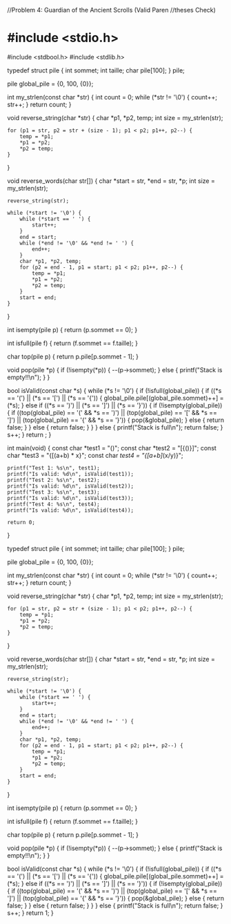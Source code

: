//Problem 4: Guardian of the Ancient Scrolls (Valid Paren
//theses Check)


# #include <stdio.h>
#include <stdbool.h>
#include <stdlib.h>

typedef struct pile {
    int sommet;
    int taille;
    char pile[100];
} pile;

pile global_pile = {0, 100, {0}};

int my_strlen(const char *str) {
    int count = 0;
    while (*str != '\0') {
        count++;
        str++;
    }
    return count;
}

void reverse_string(char *str) {
    char *p1, *p2, temp;
    int size = my_strlen(str);

    for (p1 = str, p2 = str + (size - 1); p1 < p2; p1++, p2--) {
        temp = *p1;
        *p1 = *p2;
        *p2 = temp;
    }
}

void reverse_words(char str[]) {
    char *start = str, *end = str, *p;
    int size = my_strlen(str);

    reverse_string(str);

    while (*start != '\0') {
        while (*start == ' ') {
            start++;
        }
        end = start;
        while (*end != '\0' && *end != ' ') {
            end++;
        }
        char *p1, *p2, temp;
        for (p2 = end - 1, p1 = start; p1 < p2; p1++, p2--) {
            temp = *p1;
            *p1 = *p2;
            *p2 = temp;
        }
        start = end;
    }
}

int isempty(pile p) {
    return (p.sommet == 0);
}

int isfull(pile f) {
    return (f.sommet == f.taille);
}

char top(pile p) {
    return p.pile[p.sommet - 1];
}

void pop(pile *p) {
    if (!isempty(*p)) {
        --(p->sommet);
    } else {
        printf("Stack is empty!!\n");
    }
}

bool isValid(const char *s) {
    while (*s != '\0') {
        if (!isfull(global_pile)) {
            if ((*s == '(') || (*s == '[') || (*s == '{')) {
                global_pile.pile[(global_pile.sommet)++] = (*s);
            } else if ((*s == ')') || (*s == ']') || (*s == '}')) {
                if (!isempty(global_pile)) {
                    if ((top(global_pile) == '(' && *s == ')') ||
                        (top(global_pile) == '[' && *s == ']') ||
                        (top(global_pile) == '{' && *s == '}')) {
                        pop(&global_pile);
                    } else {
                        return false;
                    }
                } else {
                    return false;
                }
            }
        } else {
            printf("Stack is full\n");
            return false;
        }
        s++;
    }
    return ;
}

int main(void) {
    const char *test1 = "()";
    const char *test2 = "[{()}]";
    const char *test3 = "{[(a+b) * x}";
    const char *test4 = "{[a+b]*(x/y)}";

    printf("Test 1: %s\n", test1);
    printf("Is valid: %d\n", isValid(test1));
    printf("Test 2: %s\n", test2);
    printf("Is valid: %d\n", isValid(test2));
    printf("Test 3: %s\n", test3);
    printf("Is valid: %d\n", isValid(test3));
    printf("Test 4: %s\n", test4);
    printf("Is valid: %d\n", isValid(test4));

    return 0;
}

typedef struct pile {
    int sommet;
    int taille;
    char pile[100];
} pile;

pile global_pile = {0, 100, {0}};

int my_strlen(const char *str) {
    int count = 0;
    while (*str != '\0') {
        count++;
        str++;
    }
    return count;
}

void reverse_string(char *str) {
    char *p1, *p2, temp;
    int size = my_strlen(str);

    for (p1 = str, p2 = str + (size - 1); p1 < p2; p1++, p2--) {
        temp = *p1;
        *p1 = *p2;
        *p2 = temp;
    }
}

void reverse_words(char str[]) {
    char *start = str, *end = str, *p;
    int size = my_strlen(str);

    reverse_string(str);

    while (*start != '\0') {
        while (*start == ' ') {
            start++;
        }
        end = start;
        while (*end != '\0' && *end != ' ') {
            end++;
        }
        char *p1, *p2, temp;
        for (p2 = end - 1, p1 = start; p1 < p2; p1++, p2--) {
            temp = *p1;
            *p1 = *p2;
            *p2 = temp;
        }
        start = end;
    }
}

int isempty(pile p) {
    return (p.sommet == 0);
}

int isfull(pile f) {
    return (f.sommet == f.taille);
}

char top(pile p) {
    return p.pile[p.sommet - 1];
}

void pop(pile *p) {
    if (!isempty(*p)) {
        --(p->sommet);
    } else {
        printf("Stack is empty!!\n");
    }
}

bool isValid(const char *s) {
    while (*s != '\0') {
        if (!isfull(global_pile)) {
            if ((*s == '(') || (*s == '[') || (*s == '{')) {
                global_pile.pile[(global_pile.sommet)++] = (*s);
            } else if ((*s == ')') || (*s == ']') || (*s == '}')) {
                if (!isempty(global_pile)) {
                    if ((top(global_pile) == '(' && *s == ')') ||
                        (top(global_pile) == '[' && *s == ']') ||
                        (top(global_pile) == '{' && *s == '}')) {
                        pop(&global_pile);
                    } else {
                        return false;
                    }
                } else {
                    return false;
                }
            }
        } else {
            printf("Stack is full\n");
            return false;
        }
        s++;
    }
    return 1;
}
